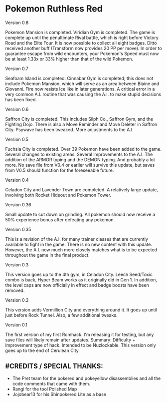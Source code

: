 # Pokemon Ruthless Red

Version 0.8

Pokemon Mansion is completed. Viridian Gym is completed. The game is complete up until the penultimate Rival battle, which is right before
Victory Road and the Elite Four. It is now possible to collect all eight badges. Ditto received another buff (Transform now provides 20 PP
per move). In order to guarantee escape from wild encounters, your Pokemon's Speed must now be at least 1.33x or 33% higher than that of the 
wild Pokemon.

Version 0.7

Seafoam Island is completed. Cinnabar Gym is completed; this does not include Pokemon Mansion, which will serve as an area between Blaine and Giovanni. 
Fire now resists Ice like in later generations. A critical error in a very common A.I. routine that was causing the A.I. to make stupid decisions
has been fixed.

Version 0.6

Saffron City is completed. This includes Silph Co., Saffron Gym, and the Fighting Dojo. There is also a Move Reminder and Move Deleter in Saffron City.
Psywave has been tweaked. More adjustments to the A.I. 

Version 0.5

Fuchsia City is completed. Over 39 Pokemon have been added to the game. Several changes to existing areas. Several improvements to the A.I. 
The addition of the ARMOR typing and the DEMON typing. And probably a lot more. 
No save file from V0.4 or earlier will survive this update, but saves from V0.5 should function for the foreseeable future.

Version 0.4

Celadon City and Lavender Town are completed. 
A relatively large update, involving both Rocket Hideout and Pokemon Tower.

Version 0.36

Small update to cut down on grinding. 
All pokemon should now receive a 50% experience bonus after defeating any pokemon.

Version 0.35

This is a revision of the A.I. for many trainer classes that are currently available to fight in the game. There is no new content with this update. 
However, the A.I. now much more closely matches what is to be expected throughout the game in the final product. 

Version 0.3

This version goes up to the 4th gym, in Celadon City. Leech Seed/Toxic combo is back, Hyper Beam works as it originally did in Gen 1. 
In addition, the level caps are now officially in effect and badge boosts have been removed.

Version 0.2

This version adds Vermillion City and everything around it. 
It goes up until just before Rock Tunnel. Also, a few additional tweaks.

Version 0.1

The first version of my first Romhack. I'm releasing it for testing, but any save files will likely remain after updates.
Summary: Difficulty + Improvement type of hack. Intended to be Nuzlockable.
This version only goes up to the end of Cerulean City.

#CREDITS / SPECIAL THANKS:
-----------
- The Pret team for the pokered and pokeyellow disassemblies and all the code comments that came with them.
- Rangi for the tool Polished Map
- Jojobear13 for his Shinpokered Lite as a base




